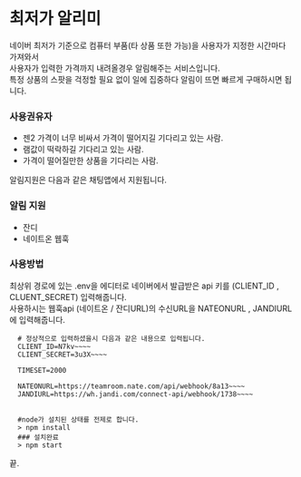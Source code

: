 # 최저가 알리미
네이버 최저가 기준으로 컴퓨터 부품(타 상품 또한 가능)을 사용자가 지정한 시간마다 가져와서<br>
사용자가 입력한 가격까지 내려올경우 알림해주는 서비스입니다.<br>
특정 상품의 스팟을 걱정할 필요 없이 일에 집중하다 알림이 뜨면 빠르게 구매하시면 됩니다.

### 사용권유자
- 젠2 가격이 너무 비싸서 가격이 떨어지길 기다리고 있는 사람.
- 램값이 떡락하길 기다리고 있는 사람.
- 가격이 떨어질만한 상품을 기다리는 사람.

알림지원은 다음과 같은 채팅앱에서 지원됩니다. 
### 알림 지원
- 잔디
- 네이트온 웹훅

### 사용방법

최상위 경로에 있는 .env을 에디터로  네이버에서 발급받은 api 키를 (CLIENT_ID , CLUENT_SECRET) 입력해줍니다.<br>
사용하시는 웹훅api (네이트온 / 잔디URL)의 수신URL을 NATEONURL , JANDIURL에 입력해줍니다.

```
  # 정상적으로 입력하셨을시 다음과 같은 내용으로 입력됩니다.
  CLIENT_ID=N7kv~~~~
  CLIENT_SECRET=3u3X~~~~
  
  TIMESET=2000
  
  NATEONURL=https://teamroom.nate.com/api/webhook/8a13~~~~
  JANDIURL=https://wh.jandi.com/connect-api/webhook/1738~~~~
  
```

```
  #node가 설치된 상태를 전제로 합니다.
  > npm install
  ### 설치완료
  > npm start
 ```

끝.
